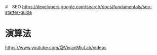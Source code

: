 #　SEO
https://developers.google.com/search/docs/fundamentals/seo-starter-guide

# 演算法
https://www.youtube.com/@VivianMiuLab/videos